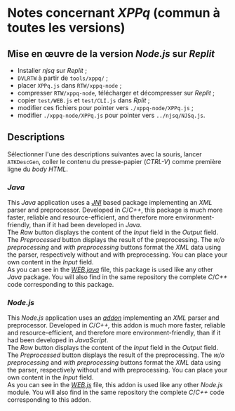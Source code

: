  # Notes concernant *XPPq* (commun à toutes les versions)

 ## Mise en œuvre de la version *Node.js* sur *Replit*

 - Installer *njsq* sur *Replit* ;
 - `DVLRTW` à partir de `tools/xppq/` ;
 - placer `XPPq.js` dans `RTW/xppq-node` ;
 - compresser `RTW/xppq-node`, télécharger et décompresser sur *Replit* ;
 - copier `test/WEB.js` et `test/CLI.js` dans *Rplit* ;
 - modifier ces fichiers pour pointer vers `./xppq-node/XPPq.js` ;
 - modifier `./xppq-node/XPPq.js` pour pointer vers `../njsq/NJSq.js`.

## Descriptions

Sélectionner l'une des descriptions suivantes avec la souris, lancer `ATKDescGen`, coller le contenu du presse-papier (*CTRL-V*) comme première ligne du *body* *HTML*.

### *Java*

This *Java* application uses a [*JNI*](https://en.wikipedia.org/wiki/Java_Native_Interface) based package implementing an *XML* parser and preprocessor. Developed in *C*/*C++*, this package is much more faster, reliable and resource-efficient, and therefore more environment-friendly, than if it had been developed in *Java*.  
The *Raw* button displays the content of the *Input* field in the *Output* field. The *Preprocessed* button displays the result of the preprocessing. The *w/o preprocessing* and *with preprocessing* buttons format the *XML* data using the parser, respectively without and with preprocessing. You can place your own content in the *Input* field.  
As you can see in the [*WEB.java*](https://q37.info/s/rppxgdf4) file, this package is used like any other *Java* package. You will also find in the same repository the complete *C*/*C++* code corresponding to this package.

### *Node.js*

This *Node.js* application uses an [*addon*](https://nodejs.org/api/addons.html) implementing an *XML* parser and preprocessor. Developed in *C*/*C++,* this addon is much more faster, reliable and resource-efficient, and therefore more environment-friendly, than if it had been developed in *JavaScript*.  
The *Raw* button displays the content of the *Input* field in the *Output* field. The *Preprocessed* button displays the result of the preprocessing. The *w/o preprocessing* and *with preprocessing* buttons format the *XML* data using the parser, respectively without and with preprocessing. You can place your own content in the *Input* field.  
As you can see in the [*WEB.js*](https://q37.info/s/7zwtt3h4) file, this addon is used like any other *Node.js* module. You will also find in the same repository the complete *C*/*C++* code corresponding to this addon.